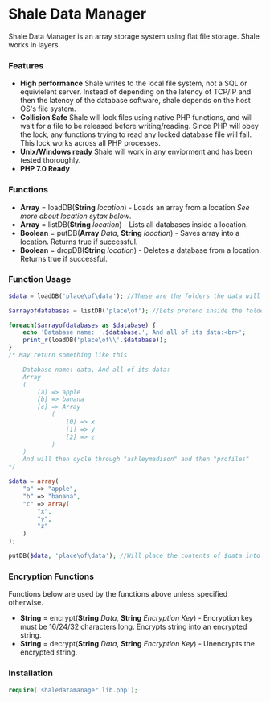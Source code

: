 # Shale Data Manager

Shale Data Manager is an array storage system using flat file storage. Shale works in layers.

### Features
* **High performance** Shale writes to the local file system, not a SQL or equivielent server. Instead of depending on the latency of TCP/IP and then the latency of the database software, shale depends on the host OS's file system.
* **Collision Safe** Shale will lock files using native PHP functions, and will wait for a file to be released before writing/reading. Since PHP will obey the lock, any functions trying to read any locked database file will fail. This lock works across all PHP processes.
* **Unix/Windows ready** Shale will work in any enviorment and has been tested thoroughly.
* **PHP 7.0 Ready**

### Functions

* **Array** = loadDB(**String** *location*) - Loads an array from a location *See more about location sytax below*.
* **Array** = listDB(**String** *location*) - Lists all databases inside a location.
* **Boolean** = putDB(**Array** *Data*, **String** *location*) - Saves array into a location. Returns true if successful.
* **Boolean** = dropDB(**String** *location*) - Deletes a database from a location. Returns true if successful.
### Function Usage
```php
$data = loadDB('place\of\data'); //These are the folders the data will be stored in seperated by backslashes. Think of it as a map of where your data is. $data will contain an array of the database.
```
```php
$arrayofdatabases = listDB('place\of'); //Lets pretend inside the folder (place\of) there are 3 databases named "data", "ashleymadison", "profiles".

foreach($arrayofdatabases as $database) {
    echo 'Database name: '.$database.', And all of its data:<br>';
    print_r(loadDB('place\of\\'.$database));
}
/* May return something like this

    Database name: data, And all of its data:
    Array
    (
        [a] => apple
        [b] => banana
        [c] => Array
            (
                [0] => x
                [1] => y
                [2] => z
            )
    )
    And will then cycle through "ashleymadison" and then "profiles"
*/
```
```php
$data = array(
    "a" => "apple",
    "b" => "banana",
    "c" => array(
        "x",
        "y",
        "z"
    )
);

putDB($data, 'place\of\data'); //Will place the contents of $data into the database at the specified location of 'place\of\data'.
```
### Encryption Functions
Functions below are used by the functions above unless specified otherwise.
* **String** = encrypt(**String** *Data*, **String** *Encryption Key*) - Encryption key must be 16/24/32 characters long. Encrypts string into an encrypted string.
* **String** = decrypt(**String** *Data*, **String** *Encryption Key*) - Unencrypts the encrypted string.

### Installation
```php
require('shaledatamanager.lib.php');
```

